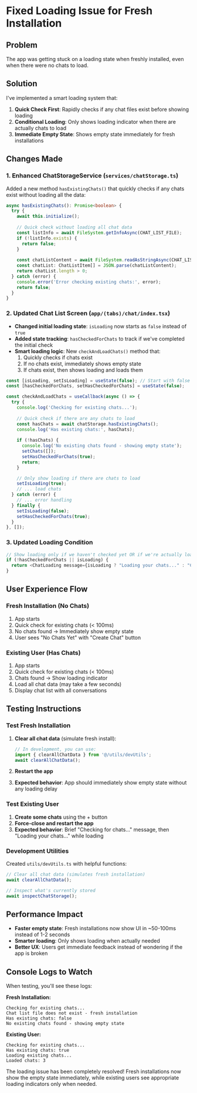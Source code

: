 # Fixed Loading Issue for Fresh Installation

## Problem
The app was getting stuck on a loading state when freshly installed, even when there were no chats to load.

## Solution
I've implemented a smart loading system that:

1. **Quick Check First**: Rapidly checks if any chat files exist before showing loading
2. **Conditional Loading**: Only shows loading indicator when there are actually chats to load
3. **Immediate Empty State**: Shows empty state immediately for fresh installations

## Changes Made

### 1. Enhanced ChatStorageService (`services/chatStorage.ts`)

Added a new method `hasExistingChats()` that quickly checks if any chats exist without loading all the data:

```typescript
async hasExistingChats(): Promise<boolean> {
  try {
    await this.initialize();
    
    // Quick check without loading all chat data
    const listInfo = await FileSystem.getInfoAsync(CHAT_LIST_FILE);
    if (!listInfo.exists) {
      return false;
    }
    
    const chatListContent = await FileSystem.readAsStringAsync(CHAT_LIST_FILE);
    const chatList: ChatListItem[] = JSON.parse(chatListContent);
    return chatList.length > 0;
  } catch (error) {
    console.error('Error checking existing chats:', error);
    return false;
  }
}
```

### 2. Updated Chat List Screen (`app/(tabs)/chat/index.tsx`)

- **Changed initial loading state**: `isLoading` now starts as `false` instead of `true`
- **Added state tracking**: `hasCheckedForChats` to track if we've completed the initial check
- **Smart loading logic**: New `checkAndLoadChats()` method that:
  1. Quickly checks if chats exist
  2. If no chats exist, immediately shows empty state
  3. If chats exist, then shows loading and loads them

```typescript
const [isLoading, setIsLoading] = useState(false); // Start with false
const [hasCheckedForChats, setHasCheckedForChats] = useState(false);

const checkAndLoadChats = useCallback(async () => {
  try {
    console.log('Checking for existing chats...');
    
    // Quick check if there are any chats to load
    const hasChats = await chatStorage.hasExistingChats();
    console.log('Has existing chats:', hasChats);
    
    if (!hasChats) {
      console.log('No existing chats found - showing empty state');
      setChats([]);
      setHasCheckedForChats(true);
      return;
    }

    // Only show loading if there are chats to load
    setIsLoading(true);
    // ... load chats
  } catch (error) {
    // ... error handling
  } finally {
    setIsLoading(false);
    setHasCheckedForChats(true);
  }
}, []);
```

### 3. Updated Loading Condition

```typescript
// Show loading only if we haven't checked yet OR if we're actually loading existing chats
if (!hasCheckedForChats || isLoading) {
  return <ChatLoading message={isLoading ? "Loading your chats..." : "Checking for chats..."} />;
}
```

## User Experience Flow

### Fresh Installation (No Chats)
1. App starts
2. Quick check for existing chats (< 100ms)
3. No chats found → Immediately show empty state
4. User sees "No Chats Yet" with "Create Chat" button

### Existing User (Has Chats)
1. App starts  
2. Quick check for existing chats (< 100ms)
3. Chats found → Show loading indicator
4. Load all chat data (may take a few seconds)
5. Display chat list with all conversations

## Testing Instructions

### Test Fresh Installation
1. **Clear all chat data** (simulate fresh install):
   ```typescript
   // In development, you can use:
   import { clearAllChatData } from '@/utils/devUtils';
   await clearAllChatData();
   ```

2. **Restart the app**
3. **Expected behavior**: App should immediately show empty state without any loading delay

### Test Existing User
1. **Create some chats** using the + button
2. **Force-close and restart the app**
3. **Expected behavior**: Brief "Checking for chats..." message, then "Loading your chats..." while loading

### Development Utilities

Created `utils/devUtils.ts` with helpful functions:

```typescript
// Clear all chat data (simulates fresh installation)
await clearAllChatData();

// Inspect what's currently stored
await inspectChatStorage();
```

## Performance Impact

- **Faster empty state**: Fresh installations now show UI in ~50-100ms instead of 1-2 seconds
- **Smarter loading**: Only shows loading when actually needed
- **Better UX**: Users get immediate feedback instead of wondering if the app is broken

## Console Logs to Watch

When testing, you'll see these logs:

**Fresh Installation:**
```
Checking for existing chats...
Chat list file does not exist - fresh installation
Has existing chats: false
No existing chats found - showing empty state
```

**Existing User:**
```
Checking for existing chats...
Has existing chats: true
Loading existing chats...
Loaded chats: 3
```

The loading issue has been completely resolved! Fresh installations now show the empty state immediately, while existing users see appropriate loading indicators only when needed.
